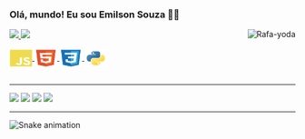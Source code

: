 ### Olá, mundo! Eu sou Emilson Souza 👨‍💻

<img align="right" alt="Rafa-yoda" src="https://user-images.githubusercontent.com/53051138/129760253-f86b0b58-e310-4d49-af68-c1c11274cbd5.png">

 <div>
  <a href="https://github.com/emilsonsn">
  <img height="165em" src="https://github-readme-stats.vercel.app/api?username=emilsonsn&show_icons=true&theme=tokyonight&include_all_commits=true&count_private=true"/>
  <img height="165em" src="https://github-readme-stats.vercel.app/api/top-langs/?username=emilsonsn&layout=compact&langs_count=7&theme=tokyonight"/>
</div>
 
 <div style="display: inline_block"><br>
  <img align="center" alt="Rafa-Js" height="30" width="40" src="https://raw.githubusercontent.com/devicons/devicon/master/icons/javascript/javascript-plain.svg">
  <img align="center" alt="Rafa-HTML" height="30" width="40" src="https://raw.githubusercontent.com/devicons/devicon/master/icons/html5/html5-original.svg">
  <img align="center" alt="Rafa-CSS" height="30" width="40" src="https://raw.githubusercontent.com/devicons/devicon/master/icons/css3/css3-original.svg">
  <img align="center" alt="Rafa-Python" height="30" width="40" src="https://raw.githubusercontent.com/devicons/devicon/master/icons/python/python-original.svg">
</div>
 <br><hr>
 
<div> 
  <a href="https://instagram.com/emilson.sn" target="_blank"><img src="https://img.shields.io/badge/-Instagram-%23E4405F?style=for-the-badge&logo=instagram&logoColor=white" target="_blank"></a>
 <a href="https://api.whatsapp.com/send?phone=5583988516858" target="_blank"><img src="https://img.shields.io/badge/WhatsApp-25D366?style=for-the-badge&logo=whatsapp&logoColor=white" target="_blank"></a>
  <a href = "mailto:emilsonsn2@gmail.com"><img src="https://img.shields.io/badge/-Gmail-%23333?style=for-the-badge&logo=gmail&logoColor=white" target="_blank"></a>
  <a href="https://www.linkedin.com/in/emilson-souza-8765201a4/" target="_blank"><img src="https://img.shields.io/badge/-LinkedIn-%230077B5?style=for-the-badge&logo=linkedin&logoColor=white" target="_blank"></a> 
 <br><hr>
 
 
 
  ![Snake animation](https://github.com/emilsonsn/emilsonsn/blob/output/github-contribution-grid-snake.svg)
 
</div>
